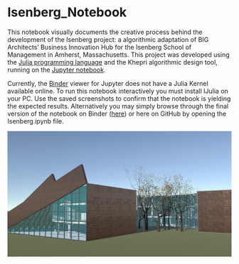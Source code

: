 # Isenberg_Notebook

This notebook visually documents the creative process behind the development of the Isenberg project: a algorithmic adaptation of BIG Architects’ Business Innovation Hub for the Isenberg School of Management in Amherst, Massachusetts. This project was developed using the [Julia programming language](https://julialang.org/) and the Khepri algorithmic design tool, running on the [Jupyter notebook](https://jupyter.org/).

Currently, the [Binder](https://mybinder.org/) viewer for Jupyter does not have a Julia Kernel available online. To run this notebook interactively you must install IJulia on your PC. Use the saved screenshots to confirm that the notebook is yielding the expected results. Alternatively you may simply browse through the final version of the notebook on Binder ([here](https://nbviewer.jupyter.org/github/KhepriNotebook/WeavedFacade/blob/master/Notebook_WeavedFacade.ipynb)) or here on GitHub by opening the Isenberg.ipynb file.

![](isenberg.png)
